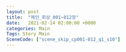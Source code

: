```yaml
---
layout: post
title:  "메인_회상_001~012장"
date:   2021-02-14 02:00:00 +0000
categories: Main
Tags: Story Main
SceneCode: ["scene_skip_cp001-012_q1_s10"]
---
```

